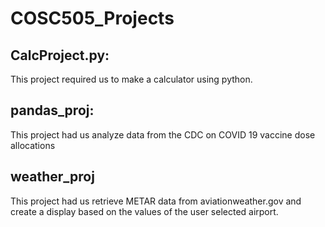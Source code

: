 # COSC505_Projects
## CalcProject.py:
This project required us to make a calculator using python.

## pandas_proj:
This project had us analyze data from the CDC on COVID 19 vaccine dose allocations

## weather_proj
This project had us retrieve METAR data from aviationweather.gov and create a display based on the values of the user selected airport.
